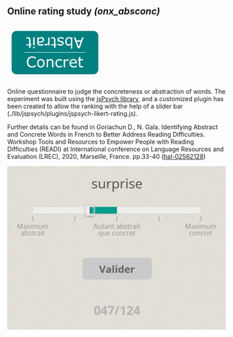 ## Online rating study _(onx_absconc)_
### <img src="img/layout/absconc.png" width="200" style="margin:10px;">
Online questionnaire to judge the concreteness or abstraction of words. 
The experiment was built using the [jsPsych library](https://www.jspsych.org), and a customized plugin has been created to allow the ranking with the help of a slider bar (./lib/jspsych/plugins/jspsych-likert-rating.js).

Further details can be found in Goriachun D., N. Gala. Identifying Abstract and Concrete Words in French to Better Address Reading Difficulties. Workshop Tools and Resources to Empower People with Reading Difficulties (READI) at International conference on Language Resources and Evaluation (LREC), 2020, Marseille, France. pp.33-40 ([hal-02562128](https://hal.science/hal-02562128))

![Example of rating bar for one of the 124 words](img/ex_slider_0.PNG)

